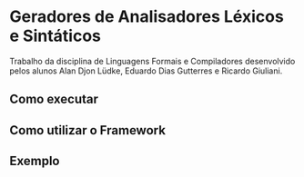 # Geradores de Analisadores Léxicos e Sintáticos
Trabalho da disciplina de Linguagens Formais e Compiladores desenvolvido pelos alunos Alan Djon Lüdke, Eduardo Dias Gutterres e Ricardo Giuliani.
## Como executar
## Como utilizar o Framework
## Exemplo
